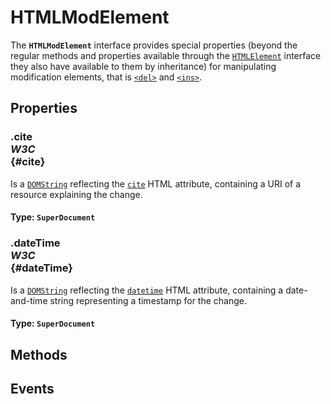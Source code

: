 # HTMLModElement

<div class='overview'>The <strong><code>HTMLModElement</code></strong> interface provides special properties (beyond the regular methods and properties available through the <a href="/en-US/docs/Web/API/HTMLElement" title="The HTMLElement interface represents any HTML element. Some elements directly implement this interface, while others implement it via an interface that inherits it."><code>HTMLElement</code></a> interface they also have available to them by inheritance) for manipulating modification elements, that is <a href="/en-US/docs/Web/HTML/Element/del" title="The HTML <del> element represents a range of text that has been deleted from a document."><code>&lt;del&gt;</code></a> and <a href="/en-US/docs/Web/HTML/Element/ins" title="The HTML <ins> element represents a range of text that has been added to a document."><code>&lt;ins&gt;</code></a>.</div>

## Properties

### .cite <div class="specs"><i>W3C</i></div> {#cite}

Is a <a href="/en-US/docs/Web/API/DOMString" title="DOMString is a UTF-16 String. As JavaScript already uses such strings, DOMString is mapped directly to a String."><code>DOMString</code></a> reflecting the <code><a href="/en-US/docs/Web/HTML/Element/del#attr-cite">cite</a></code> HTML attribute, containing a URI of a resource explaining the change.

#### **Type**: `SuperDocument`

### .dateTime <div class="specs"><i>W3C</i></div> {#dateTime}

Is a <a href="/en-US/docs/Web/API/DOMString" title="DOMString is a UTF-16 String. As JavaScript already uses such strings, DOMString is mapped directly to a String."><code>DOMString</code></a> reflecting the <code><a href="/en-US/docs/Web/HTML/Element/del#attr-datetime">datetime</a></code> HTML attribute, containing a date-and-time string representing a timestamp for the change.

#### **Type**: `SuperDocument`

## Methods

## Events
